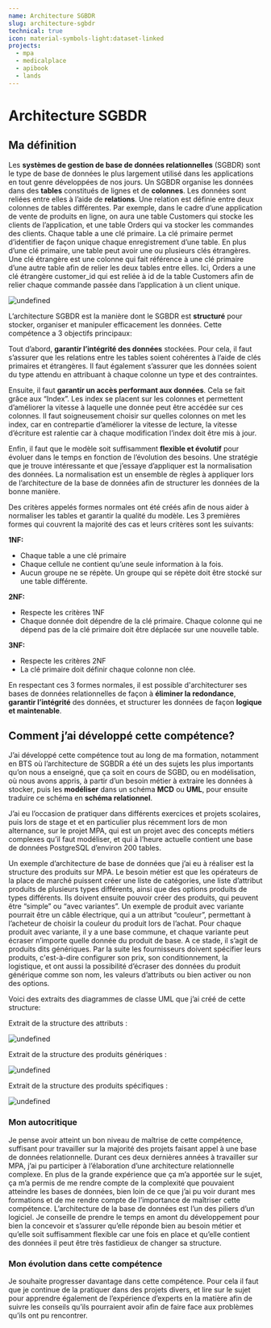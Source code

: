 ```yaml
---
name: Architecture SGBDR
slug: architecture-sgbdr
technical: true
icon: material-symbols-light:dataset-linked
projects:
  - mpa
  - medicalplace
  - apibook
  - lands
---
```


# Architecture SGBDR

## Ma définition

Les **systèmes de gestion de base de données relationnelles** (SGBDR) sont le type de base de données le plus largement utilisé dans les applications en tout genre développées de nos jours. Un SGBDR organise les données dans des **tables** constitués de lignes et de **colonnes**. Les données sont reliées entre elles à l’aide de **relations**. Une relation est définie entre deux colonnes de tables différentes. Par exemple, dans le cadre d’une application de vente de produits en ligne, on aura une table Customers qui stocke les clients de l’application, et une table Orders qui va stocker les commandes des clients. Chaque table a une clé primaire. La clé primaire permet d’identifier de façon unique chaque enregistrement d’une table. En plus d’une clé primaire, une table peut avoir une ou plusieurs clés étrangères. Une clé étrangère est une colonne qui fait référence à une clé primaire d’une autre table afin de relier les deux tables entre elles. Ici, Orders a une clé étrangère customer\_id qui est reliée à id de la table Customers afin de relier chaque commande passée dans l’application à un client unique.

![undefined](https://lh7-rt.googleusercontent.com/docsz/AD_4nXeD30ZIb-_Qq7Fp7WK22j4O4N8pq_Wy0ieRkcZJGI-XSFmfAd8aDmW45tsXRsvAF6Fomx40he4yXPpuVDo3bsdBSLSKC5NaLqxFo5aheYiPx5SvvHLFUZcZ99P9n_d0SPAE4-S8?key=RRprmsyVMUCaxJPHdaL93IfK)

L’architecture SGBDR est la manière dont le SGBDR est **structuré** pour stocker, organiser et manipuler efficacement les données. Cette compétence a 3 objectifs principaux:

Tout d’abord, **garantir l’intégrité des données** stockées. Pour cela, il faut s’assurer que les relations entre les tables soient cohérentes à l’aide de clés primaires et étrangères. Il faut également s’assurer que les données soient du type attendu en attribuant à chaque colonne un type et des contraintes.

Ensuite, il faut **garantir un accès performant aux données**. Cela se fait grâce aux “Index”. Les index se placent sur les colonnes et permettent d’améliorer la vitesse à laquelle une donnée peut être accédée sur ces colonnes. Il faut soigneusement choisir sur quelles colonnes on met les index, car en contrepartie d’améliorer la vitesse de lecture, la vitesse d’écriture est ralentie car à chaque modification l’index doit être mis à jour.

Enfin, il faut que le modèle soit suffisamment **flexible et évolutif** pour évoluer dans le temps en fonction de l’évolution des besoins. Une stratégie que je trouve intéressante et que j’essaye d’appliquer est la normalisation des données. La normalisation est un ensemble de règles à appliquer lors de l’architecture de la base de données afin de structurer les données de la bonne manière.

Des critères appelés formes normales ont été créés afin de nous aider à normaliser les tables et garantir la qualité du modèle. Les 3 premières formes qui couvrent la majorité des cas et leurs critères sont les suivants:

**1NF:**

- Chaque table a une clé primaire
- Chaque cellule ne contient qu’une seule information à la fois.
- Aucun groupe ne se répète. Un groupe qui se répète doit être stocké sur une table différente.

**2NF:** 

- Respecte les critères 1NF
- Chaque donnée doit dépendre de la clé primaire. Chaque colonne qui ne dépend pas de la clé primaire doit être déplacée sur une nouvelle table. 

**3NF:** 

- Respecte les critères 2NF
- La clé primaire doit définir chaque colonne non clée.

En respectant ces 3 formes normales, il est possible d'architecturer ses bases de données relationnelles de façon à **éliminer la redondance**, **garantir l’intégrité** des données, et structurer les données de façon **logique et maintenable**.

## Comment j’ai développé cette compétence?

J’ai développé cette compétence tout au long de ma formation, notamment en BTS où l’architecture de SGBDR a été un des sujets les plus importants qu’on nous a enseigné, que ça soit en cours de SGBD, ou en modélisation, où nous avons appris, à partir d’un besoin métier à extraire les données à stocker, puis les **modéliser** dans un schéma **MCD** ou **UML**, pour ensuite traduire ce schéma en **schéma relationnel**. 

J’ai eu l’occasion de pratiquer dans différents exercices et projets scolaires, puis lors de stage et et en particulier plus récemment lors de mon alternance, sur le projet MPA, qui est un projet avec des concepts métiers complexes qu’il faut modéliser, et qui à l’heure actuelle contient une base de données PostgreSQL d’environ 200 tables.

Un exemple d’architecture de base de données que j’ai eu à réaliser est la structure des produits sur MPA. Le besoin métier est que les opérateurs de la place de marché puissent créer une liste de catégories, une liste d’attribut produits de plusieurs types différents, ainsi que des options produits de types différents. Ils doivent ensuite pouvoir créer des produits, qui peuvent être “simple” ou “avec variantes”. Un exemple de produit avec variante pourrait être un câble électrique, qui a un attribut “couleur”, permettant à l’acheteur de choisir la couleur du produit lors de l’achat. Pour chaque produit avec variante, il y a une base commune, et chaque variante peut écraser n’importe quelle donnée du produit de base. A ce stade, il s’agit de produits dits génériques. Par la suite les fournisseurs doivent spécifier leurs produits, c'est-à-dire configurer son prix, son conditionnement, la logistique, et ont aussi la possibilité d’écraser des données du produit générique comme son nom, les valeurs d’attributs ou bien activer ou non des options.

Voici des extraits des diagrammes de classe UML que j’ai créé de cette structure:

Extrait de la structure des attributs :

![undefined](https://lh7-rt.googleusercontent.com/docsz/AD_4nXenqk9Gkx9SMxtXy97rfb_JNPyQe0Bqvxg742XQUOWIAL4WyQDa4o8V-twi9gZ1GRR3elSZFp9zf6kfsn8Vj-738jCVc2I1lcbeap9Iese6Ec218o1v8SdRkfONrUNjDs-JKWOsig?key=RRprmsyVMUCaxJPHdaL93IfK)

Extrait de la structure des produits génériques :

![undefined](https://lh7-rt.googleusercontent.com/docsz/AD_4nXdvlJRr4IkX_HM2UvfWh-v9PDDPJ919vBfFMOQjogs7tliYK93h6bLYOfsyS9WMv6Mz0pWZ3zdSSv3ZD0Kzpc18OKZDQjyah6w9pL4-nYoPQIePt3zwJw-UTH4ki9L_FLZI8KjVcg?key=RRprmsyVMUCaxJPHdaL93IfK)

Extrait de la structure des produits spécifiques :

![undefined](https://lh7-rt.googleusercontent.com/docsz/AD_4nXfGFLgaikTXYwirATJbKSg2v71p1_vI6uaEcGizPZ2DUVdaTvF4KDxl0CmBhn8AEp1y5hExWXB3dVt7vLvdn-DwyI7wGAXhoPikEf69-5jXc1QnueHcIkM2EltiUdv3ulZPedXflQ?key=RRprmsyVMUCaxJPHdaL93IfK)

### Mon autocritique

Je pense avoir atteint un bon niveau de maîtrise de cette compétence, suffisant pour travailler sur la majorité des projets faisant appel à une base de données relationnelle. Durant ces deux dernières années à travailler sur MPA, j’ai pu participer à l’élaboration d’une architecture relationnelle complexe. En plus de la grande expérience que ça m’a apportée sur le sujet, ça m’a permis de me rendre compte de la complexité que pouvaient atteindre les bases de données, bien loin de ce que j’ai pu voir durant mes formations et de me rendre compte de l’importance de maîtriser cette compétence. L’architecture de la base de données est l’un des piliers d’un logiciel. Je conseille de prendre le temps en amont du développement pour bien la concevoir et s’assurer qu’elle réponde bien au besoin métier et qu’elle soit suffisamment flexible car une fois en place et qu’elle contient des données il peut être très fastidieux de changer sa structure.

### Mon évolution dans cette compétence

Je souhaite progresser davantage dans cette compétence. Pour cela il faut que je continue de la pratiquer dans des projets divers, et lire sur le sujet pour apprendre également de l’expérience d’experts en la matière afin de suivre les conseils qu’ils pourraient avoir afin de faire face aux problèmes qu’ils ont pu rencontrer.
